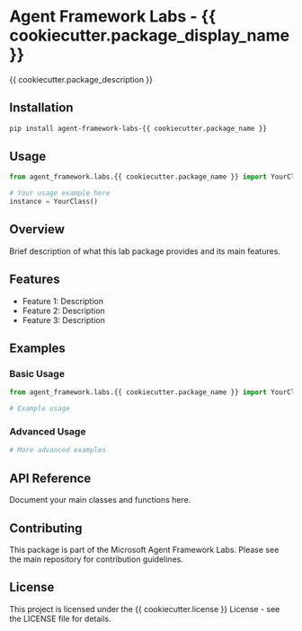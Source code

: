 # Agent Framework Labs - {{ cookiecutter.package_display_name }}

{{ cookiecutter.package_description }}

## Installation

```bash
pip install agent-framework-labs-{{ cookiecutter.package_name }}
```

## Usage

```python
from agent_framework.labs.{{ cookiecutter.package_name }} import YourClass

# Your usage example here
instance = YourClass()
```

## Overview

Brief description of what this lab package provides and its main features.

## Features

- Feature 1: Description
- Feature 2: Description
- Feature 3: Description

## Examples

### Basic Usage

```python
from agent_framework.labs.{{ cookiecutter.package_name }} import YourClass

# Example usage
```

### Advanced Usage

```python
# More advanced examples
```

## API Reference

Document your main classes and functions here.

## Contributing

This package is part of the Microsoft Agent Framework Labs. Please see the main repository for contribution guidelines.

## License

This project is licensed under the {{ cookiecutter.license }} License - see the LICENSE file for details.
